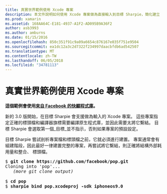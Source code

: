 ```yaml
---
title: 真實世界範例使用 Xcode 專案
description: 本文件說明如何使用 Xcode 專案做為直接輸入到目標 Sharpie，簡化建立 C# 的繫結 Objective C 程式碼的程序。
ms.prod: xamarin
ms.assetid: 168AA64C-E181-4937-A1F2-AD095B9A36F2
author: asb3993
ms.author: amburns
ms.date: 01/15/2016
ms.openlocfilehash: 850c351f91c9a09a6654c876167e035f751e9504
ms.sourcegitcommit: ea1dc12a3c2d7322f234997daacbfdb6ad542507
ms.translationtype: MT
ms.contentlocale: zh-TW
ms.lasthandoff: 06/05/2018
ms.locfileid: "34781113"
---
```

# <a name="real-world-example-using-an-xcode-project"></a>真實世界範例使用 Xcode 專案


**這個範例會使用[來自 Facebook 的快顯程式庫](https://github.com/facebook/pop)。**

新的 3.0 版開始，在目標 Sharpie 會支援做為輸入的 Xcode 專案。 這些專案指定正確的標頭檔和編譯器旗標需要編譯原生程式庫，並因此需要太將它繫結。 目標 Sharpie 會選取第一個_目標_並不指示，否則如果專案的預設設定。

目標 Sharpie 嘗試剖析專案檔和標頭檔之前，它就必須進行建置。 專案通常會有組建階段，因此最好一律建置完整的專案，再嘗試將它繫結，則正確將結構外部耗用量和整合、 標頭檔。

<pre>$ <b>git clone https://github.com/facebook/pop.git</b>
Cloning into 'pop'...
   <em>(more git clone output)</em>

$ <b>cd pop</b>
$ <b>sharpie bind pop.xcodeproj -sdk iphoneos9.0</b></pre>

